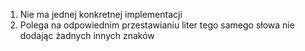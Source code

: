 1. Nie ma jednej konkretnej implementacji
2. Polega na odpowiednim przestawianiu liter tego samego słowa nie dodając żadnych innych znaków
